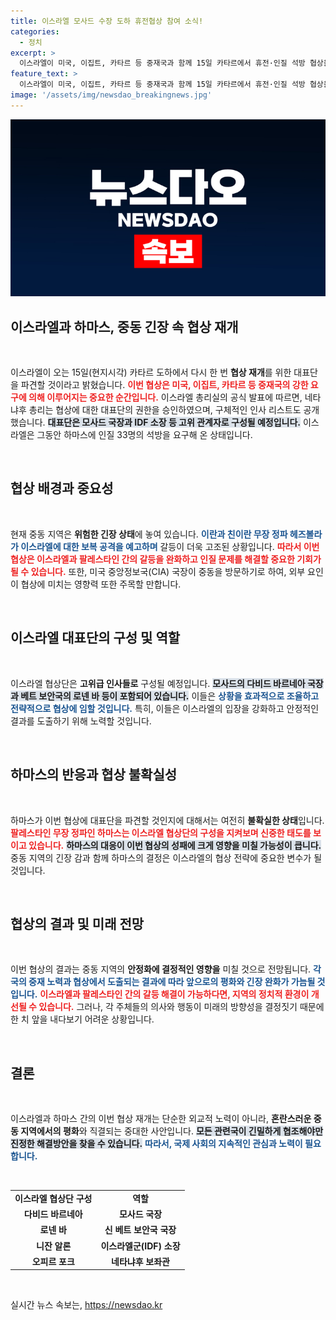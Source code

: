 ```yaml
---
title: 이스라엘 모사드 수장 도하 휴전협상 참여 소식!
categories:
  - 정치
excerpt: >
  이스라엘이 미국, 이집트, 카타르 등 중재국과 함께 15일 카타르에서 휴전·인질 석방 협상을 재개한다. 그러나 하마스 대표단의 참석은 여전히 불확실해 중동 긴장감이 한층 고조되고 있다.
feature_text: >
  이스라엘이 미국, 이집트, 카타르 등 중재국과 함께 15일 카타르에서 휴전·인질 석방 협상을 재개한다. 그러나 하마스 대표단의 참석은 여전히 불확실해 중동 긴장감이 한층 고조되고 있다.
image: '/assets/img/newsdao_breakingnews.jpg'
---
```


<p><img src="/assets/img/newsdao_breakingnews.jpg" alt="koreaapp 속보" /></p>

<h2 data-ke-size="size26">이스라엘과 하마스, 중동 긴장 속 협상 재개</h2>

<p data-ke-size="size16">&nbsp;</p>

<p>이스라엘이 오는 15일(현지시각) 카타르 도하에서 다시 한 번 <b>협상 재개</b>를 위한 대표단을 파견할 것이라고 밝혔습니다. <b><span style="color: #ee2323;">이번 협상은 미국, 이집트, 카타르 등 중재국의 강한 요구에 의해 이루어지는 중요한 순간입니다.</span></b> 이스라엘 총리실의 공식 발표에 따르면, 네타냐후 총리는 협상에 대한 대표단의 권한을 승인하였으며, 구체적인 인사 리스트도 공개했습니다. <b><span style="background-color: #21538527;">대표단은 모사드 국장과 IDF 소장 등 고위 관계자로 구성될 예정입니다.</span></b> 이스라엘은 그동안 하마스에 인질 33명의 석방을 요구해 온 상태입니다. </p>

<p data-ke-size="size16">&nbsp;</p>

<h2 data-ke-size="size26">협상 배경과 중요성</h2>

<p data-ke-size="size16">&nbsp;</p>

<p>현재 중동 지역은 <b>위험한 긴장 상태</b>에 놓여 있습니다. <b><span style="color: #1a5490;">이란과 친이란 무장 정파 헤즈볼라가 이스라엘에 대한 보복 공격을 예고하며</span></b> 갈등이 더욱 고조된 상황입니다. <b><span style="color: #ee2323;">따라서 이번 협상은 이스라엘과 팔레스타인 간의 갈등을 완화하고 인질 문제를 해결할 중요한 기회가 될 수 있습니다.</span></b> 또한, 미국 중앙정보국(CIA) 국장이 중동을 방문하기로 하여, 외부 요인이 협상에 미치는 영향력 또한 주목할 만합니다.</p>

<p data-ke-size="size16">&nbsp;</p>

<h2 data-ke-size="size26">이스라엘 대표단의 구성 및 역할</h2>

<p data-ke-size="size16">&nbsp;</p>

<p>이스라엘 협상단은 <b>고위급 인사들로</b> 구성될 예정입니다. <b><span style="background-color: #21538527;">모사드의 다비드 바르네아 국장과 베트 보안국의 로넨 바 등이 포함되어 있습니다.</span></b> 이들은 <b><span style="color: #1a5490;">상황을 효과적으로 조율하고 전략적으로 협상에 임할 것입니다.</span></b> 특히, 이들은 이스라엘의 입장을 강화하고 안정적인 결과를 도출하기 위해 노력할 것입니다. </p>

<p data-ke-size="size16">&nbsp;</p>

<h2 data-ke-size="size26">하마스의 반응과 협상 불확실성</h2>

<p data-ke-size="size16">&nbsp;</p>

<p>하마스가 이번 협상에 대표단을 파견할 것인지에 대해서는 여전히 <b>불확실한 상태</b>입니다. <b><span style="color: #ee2323;">팔레스타인 무장 정파인 하마스는 이스라엘 협상단의 구성을 지켜보며 신중한 태도를 보이고 있습니다.</span></b> <b><span style="background-color: #21538527;">하마스의 대응이 이번 협상의 성패에 크게 영향을 미칠 가능성이 큽니다.</span></b> 중동 지역의 긴장 감과 함께 하마스의 결정은 이스라엘의 협상 전략에 중요한 변수가 될 것입니다.</p>

<p data-ke-size="size16">&nbsp;</p>

<h2 data-ke-size="size26">협상의 결과 및 미래 전망</h2>

<p data-ke-size="size16">&nbsp;</p>

<p>이번 협상의 결과는 중동 지역의 <b>안정화에 결정적인 영향을</b> 미칠 것으로 전망됩니다. <b><span style="color: #1a5490;">각국의 중재 노력과 협상에서 도출되는 결과에 따라 앞으로의 평화와 긴장 완화가 가늠될 것입니다.</span></b> <b><span style="color: #ee2323;">이스라엘과 팔레스타인 간의 갈등 해결이 가능하다면, 지역의 정치적 환경이 개선될 수 있습니다.</span></b> 그러나, 각 주체들의 의사와 행동이 미래의 방향성을 결정짓기 때문에 한 치 앞을 내다보기 어려운 상황입니다.</p>

<p data-ke-size="size16">&nbsp;</p>

<h2 data-ke-size="size26">결론</h2>

<p data-ke-size="size16">&nbsp;</p>

<p>이스라엘과 하마스 간의 이번 협상 재개는 단순한 외교적 노력이 아니라, <b>혼란스러운 중동 지역에서의 평화</b>와 직결되는 중대한 사안입니다. <b><span style="background-color: #21538527;">모든 관련국이 긴밀하게 협조해야만 진정한 해결방안을 찾을 수 있습니다.</span></b> <b><span style="color: #1a5490;">따라서, 국제 사회의 지속적인 관심과 노력이 필요합니다.</span></b> </p>

<p data-ke-size="size16">&nbsp;</p>

<table>
    <tr>
        <td style="text-align: center; height: 17px;"><b>이스라엘 협상단 구성</b></td>
        <td style="text-align: center; height: 17px;"><b>역할</b></td>
    </tr>
    <tr>
        <td style="text-align: center; height: 17px;"><b>다비드 바르네아</b></td>
        <td style="text-align: center; height: 17px;"><b>모사드 국장</b></td>
    </tr>
    <tr>
        <td style="text-align: center; height: 17px;"><b>로넨 바</b></td>
        <td style="text-align: center; height: 17px;"><b>신 베트 보안국 국장</b></td>
    </tr>
    <tr>
        <td style="text-align: center; height: 17px;"><b>니잔 알론</b></td>
        <td style="text-align: center; height: 17px;"><b>이스라엘군(IDF) 소장</b></td>
    </tr>
    <tr>
        <td style="text-align: center; height: 17px;"><b>오피르 포크</b></td>
        <td style="text-align: center; height: 17px;"><b>네타냐후 보좌관</b></td>
    </tr>
</table>

<p data-ke-size="size16">&nbsp;</p>
실시간 뉴스 속보는, <a href="https://newsdao.kr" rel="dofollow">https://newsdao.kr</a>


